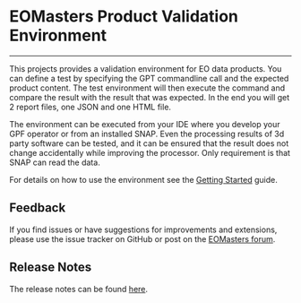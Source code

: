 EOMasters Product Validation Environment
========================================
----------------------------------------

This projects provides a validation environment for EO data products. You can define a test by specifying the GPT
commandline call and the expected product content. The test environment will then execute the command and compare the
result with the result that was expected. In the end you will get 2 report files, one JSON and one HTML file.

The environment can be executed from your IDE where you develop your GPF operator or from an installed SNAP. Even the
processing results of 3d party software can be tested, and it can be ensured that the result does not change
accidentally while improving the processor. Only requirement is that SNAP can read the data.

For details on how to use the environment see the [Getting Started](docs/GettingStarted.md) guide.

## Feedback

If you find issues or have suggestions for improvements and extensions, please use the issue tracker on GitHub or
post on the [EOMasters forum](https://www.eomasters.org/forum).

## Release Notes

The release notes can be found [here](https://github.com/eomasters-repos/eom-validation-env/releases).

